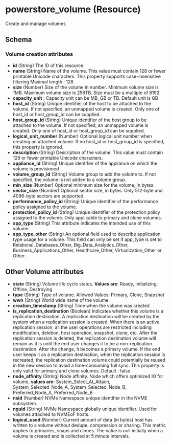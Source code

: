 
# powerstore_volume (Resource)

Create and manage volumes

<!-- schema generated by tfplugindocs -->
## Schema

### Volume creation attributes
- **id** (String) The ID of this resource.
- **name** (String) Name of the volume. This value must contain 128 or fewer
  printable Unicode characters. This property supports case-insensitive filtering
  Maximal length : 128
- **size** (Number) Size of the volume in number. Minimum volume size is 1MB. Maximum volume size is 256TB. Size must be a multiple of 8192.
- **capacity_unit** : Capacity unit can be MB, GB or TB. Default unit is GB
- **host_id** (String) Unique identifier of the host to be attached to the volume. 
If not specified, an unmapped volume is created. Only one of host_id or host_group_id can be supplied.
- **host_group_id** (String) Unique identifier of the host group to be attached to the volume. 
If not specified, an unmapped volume is created. Only one of host_id or host_group_id can be supplied.
- **logical_unit_number** (Number) Optional logical unit number when creating an attached volume. 
If no host_id or host_group_id is specified, this property is ignored.
- **description** (String) Description of the volume. This value must contain 128 or
  fewer printable Unicode characters.
- **appliance_id** (String) Unique identifier of the appliance on which the volume is
provisioned
- **volume_group_id** (String) Volume group to add the volume to. If not specified, the volume is not added to a volume group.
- **min_size** (Number) Optional minimum size for the volume, in bytes.
- **sector_size** (Number) Optional sector size, in bytes. Only 512-byte and 4096-byte sectors are supported.
- **performance_policy_id** (String) Unique identifier of the performance policy assigned to the
  volume.
- **protection_policy_id** (String)
  Unique identifier of the protection policy assigned to the
  volume. Only applicable to primary and clone volumes.
- **app_type** (String) This attribute indicates the intended use of this volume.
- **app_type_other** (String) An optional field used to describe application type usage for a volume.
  This field can only be set if app_type is set to Relational_Databases_Other, Big_Data_Analytics_Other,
  Business_Applications_Other, Healthcare_Other, Virtualization_Other or Other.

## Other Volume attributes
- **state** (String) Volume life cycle states.
**Values are**: Ready, Initializing, Offline, Destroying
- **type** (String) Type of volume.
  Allowed Values: Primary, Clone, Snapshot
- **wwn** (String) World wide name of the volume
- **creation_timestamp** (String) Time when the volume was created
- **is_replication_destination** (Boolean) Indicates whether this volume is a replication destination.
A replication destination will be created by the system
when a replication session is created. When there is an
active replication session, all the user operations are
restricted including modification, deletion, host operation,
snapshot, clone, etc. After the replication session is deleted,
the replication destination volume will remain as it is until
the end user changes it to be a non-replication destination.
After the change, it becomes a primary volume. If the end
user keeps it as a replication destination, when the
replication session is recreated, the replication destination
volume could potentially be reused in the new session to
avoid a time-consuming full sync. This property is only
valid for primary and clone volumes.
Default : false
- **node_affinity** (String) Node affinity. Node which offers optimized IO for volume,
**values are:** System_Select_At_Attach, System_Selected_Node_A, System_Selected_Node_B,
Preferred_Node_A, Preferred_Node_B
- **nsid** (Number) NVMe Namespace unique identifier in the NVME subsystem. 
- **nguid** (String) NVMe Namespace globally unique identifier. Used for volumes attached to NVMEoF hosts.
- **logical_used** (Number) Current amount of data (in bytes) host has written to a volume without dedupe,
compression or sharing. This metric applies to primaries, snaps and clones. 
The value is null initially when a volume is created and is collected at 5 minute intervals.

